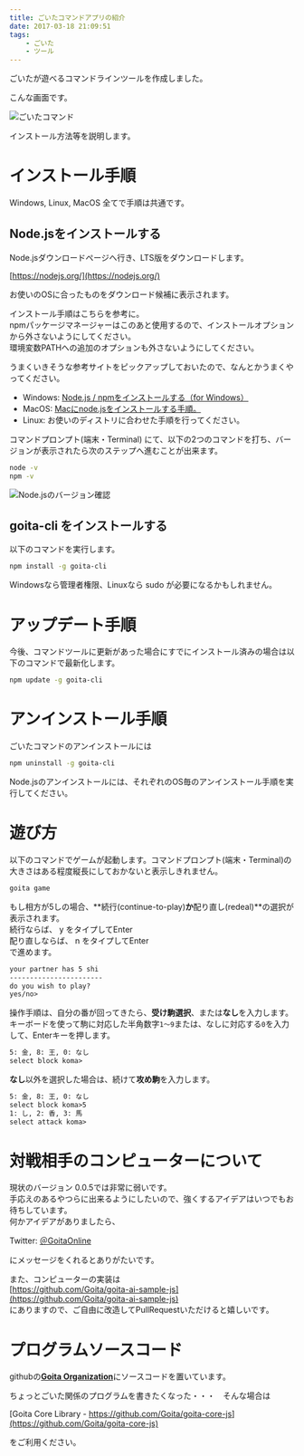 ```yaml
---
title: ごいたコマンドアプリの紹介
date: 2017-03-18 21:09:51
tags:
    - ごいた
    - ツール
---
```


ごいたが遊べるコマンドラインツールを作成しました。

こんな画面です。

![ごいたコマンド](2017-03-18-23-40-31.png)

インストール方法等を説明します。  

# インストール手順

Windows, Linux, MacOS 全てで手順は共通です。

## Node.jsをインストールする
Node.jsダウンロードページへ行き、LTS版をダウンロードします。

[https://nodejs.org/](https://nodejs.org/)

お使いのOSに合ったものをダウンロード候補に表示されます。

インストール手順はこちらを参考に。  
npmパッケージマネージャーはこのあと使用するので、インストールオプションから外さないようにしてください。  
環境変数PATHへの追加のオプションも外さないようにしてください。

うまくいきそうな参考サイトをピックアップしておいたので、なんとかうまくやってください。

- Windows: [Node.js / npmをインストールする（for Windows）](http://qiita.com/taipon_rock/items/9001ae194571feb63a5e)
- MacOS: [Macにnode.jsをインストールする手順。](http://qiita.com/akakuro43/items/600e7e4695588ab2958d)
- Linux: お使いのディストリに合わせた手順を行ってください。

コマンドプロンプト(端末・Terminal) にて、以下の2つのコマンドを打ち、バージョンが表示されたら次のステップへ進むことが出来ます。

```sh
node -v
npm -v
```

![Node.jsのバージョン確認](2017-03-19-00-28-04.png)

## goita-cli をインストールする

以下のコマンドを実行します。

```sh
npm install -g goita-cli
```

Windowsなら管理者権限、Linuxなら sudo が必要になるかもしれません。  

# アップデート手順

今後、コマンドツールに更新があった場合にすでにインストール済みの場合は以下のコマンドで最新化します。

```sh
npm update -g goita-cli
```

# アンインストール手順

ごいたコマンドのアンインストールには

```sh
npm uninstall -g goita-cli
```

Node.jsのアンインストールには、それぞれのOS毎のアンインストール手順を実行してください。

# 遊び方

以下のコマンドでゲームが起動します。コマンドプロンプト(端末・Terminal)の大きさはある程度縦長にしておかないと表示しきれません。
```sh
goita game
```

もし相方が5しの場合、**続行(continue-to-play)**か**配り直し(redeal)**の選択が表示されます。  
続行ならば、 y をタイプしてEnter  
配り直しならば、 n をタイプしてEnter  
で進めます。 

```txt
your partner has 5 shi
-----------------------
do you wish to play?
yes/no>
```

操作手順は、自分の番が回ってきたら、**受け駒選択**、または**なし**を入力します。  
キーボードを使って駒に対応した半角数字`1〜9`または、なしに対応する`0`を入力して、Enterキーを押します。

```txt
5: 金, 8: 王, 0: なし
select block koma>
```

**なし**以外を選択した場合は、続けて**攻め駒**を入力します。

```txt
5: 金, 8: 王, 0: なし
select block koma>5
1: し, 2: 香, 3: 馬
select attack koma>
```

# 対戦相手のコンピューターについて

現状のバージョン 0.0.5では非常に弱いです。  
手応えのあるやつらに出来るようにしたいので、強くするアイデアはいつでもお待ちしています。  
何かアイデアがありましたら、  

Twitter: [＠GoitaOnline](https://twitter.com/goitaonline)  

にメッセージをくれるとありがたいです。

また、コンピューターの実装は  
[https://github.com/Goita/goita-ai-sample-js](https://github.com/Goita/goita-ai-sample-js)  
にありますので、ご自由に改造してPullRequestいただけると嬉しいです。

# プログラムソースコード

githubの[**Goita Organization**](https://github.com/Goita)にソースコードを置いています。

ちょっとごいた関係のプログラムを書きたくなった・・・　そんな場合は

[Goita Core Library - https://github.com/Goita/goita-core-js](https://github.com/Goita/goita-core-js)

をご利用ください。
